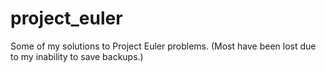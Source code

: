 # project_euler
Some of my solutions to Project Euler problems. (Most have been lost due to my inability to save backups.)
